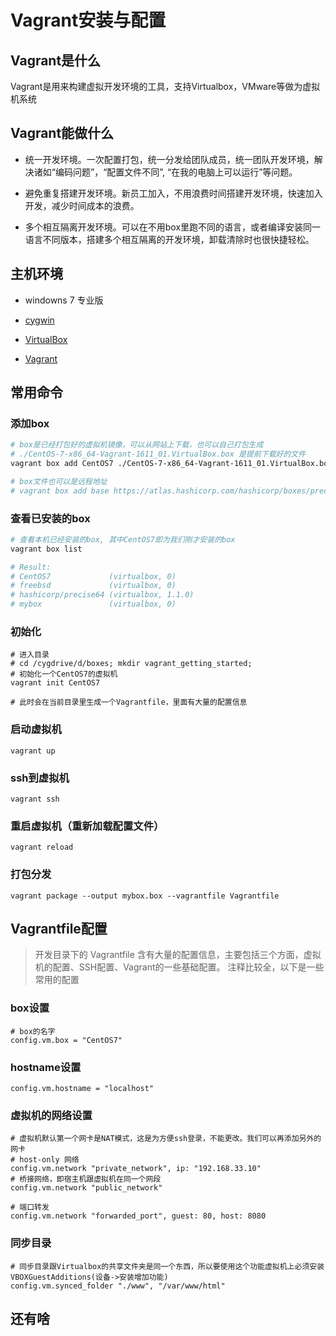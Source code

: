 # Vagrant安装与配置

## Vagrant是什么

Vagrant是用来构建虚拟开发环境的工具，支持Virtualbox，VMware等做为虚拟机系统

## Vagrant能做什么

* 统一开发环境。一次配置打包，统一分发给团队成员，统一团队开发环境，解决诸如“编码问题”，“配置文件不同”, “在我的电脑上可以运行”等问题。

* 避免重复搭建开发环境。新员工加入，不用浪费时间搭建开发环境，快速加入开发，减少时间成本的浪费。

* 多个相互隔离开发环境。可以在不用box里跑不同的语言，或者编译安装同一语言不同版本，搭建多个相互隔离的开发环境，卸载清除时也很快捷轻松。


## 主机环境

* windowns 7 专业版

* [cygwin](http://www.cygwin.com/) 

* [VirtualBox](https://www.virtualbox.org/wiki/Downloads)

* [Vagrant](https://www.vagrantup.com/downloads.html)

## 常用命令

### 添加box

```bash
# box是已经打包好的虚拟机镜像，可以从网站上下载，也可以自己打包生成
# ./CentOS-7-x86_64-Vagrant-1611_01.VirtualBox.box 是提前下载好的文件
vagrant box add CentOS7 ./CentOS-7-x86_64-Vagrant-1611_01.VirtualBox.box

# box文件也可以是远程地址
# vagrant box add base https://atlas.hashicorp.com/hashicorp/boxes/precise64/versions/1.1.0/virtualbox.box
```

### 查看已安装的box

```bash
# 查看本机已经安装的box, 其中CentOS7即为我们刚才安装的box
vagrant box list

# Result:   
# CentOS7             (virtualbox, 0)
# freebsd             (virtualbox, 0)
# hashicorp/precise64 (virtualbox, 1.1.0)
# mybox               (virtualbox, 0)
```

### 初始化

```
# 进入目录
# cd /cygdrive/d/boxes; mkdir vagrant_getting_started;
# 初始化一个CentOS7的虚拟机
vagrant init CentOS7

# 此时会在当前目录里生成一个Vagrantfile，里面有大量的配置信息
```

### 启动虚拟机

```
vagrant up
```

### ssh到虚拟机
    
```
vagrant ssh
```

### 重启虚拟机（重新加载配置文件）

```    
vagrant reload
```

### 打包分发

```
vagrant package --output mybox.box --vagrantfile Vagrantfile
```

## Vagrantfile配置

> 开发目录下的 Vagrantfile 含有大量的配置信息，主要包括三个方面，虚拟机的配置、SSH配置、Vagrant的一些基础配置。
> 注释比较全，以下是一些常用的配置

### box设置

```
# box的名字
config.vm.box = "CentOS7"
```

### hostname设置

```
config.vm.hostname = "localhost"
```

### 虚拟机的网络设置

```
# 虚拟机默认第一个网卡是NAT模式，这是为方便ssh登录，不能更改。我们可以再添加另外的网卡
# host-only 网络
config.vm.network "private_network", ip: "192.168.33.10"
# 桥接网络，即宿主机跟虚拟机在同一个网段
config.vm.network "public_network"

# 端口转发
config.vm.network "forwarded_port", guest: 80, host: 8080
```

### 同步目录

```    
# 同步目录跟Virtualbox的共享文件夹是同一个东西，所以要使用这个功能虚拟机上必须安装VBOXGuestAdditions(设备->安装增加功能)
config.vm.synced_folder "./www", "/var/www/html"
```

## 还有啥

